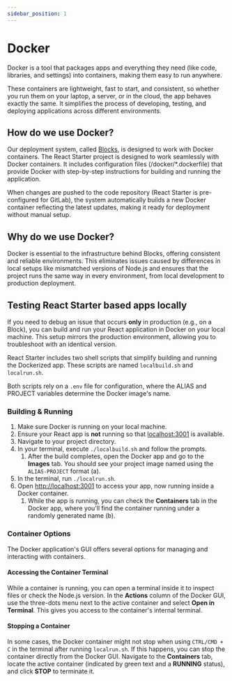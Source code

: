 ```yaml
---
sidebar_position: 1
---
```

# Docker

Docker is a tool that packages apps and everything they need (like code, libraries, and settings) into containers, making them easy to run anywhere.

These containers are lightweight, fast to start, and consistent, so whether you run them on your laptop, a server, or in the cloud, the app behaves exactly the same. It simplifies the process of developing, testing, and deploying applications across different environments.

## How do we use Docker?

Our deployment system, called [Blocks](https://www.contensis.com/community/blog/introducing-blocks-a-new-way-to-build-headless-websites), is designed to work with Docker containers. The React Starter project is designed to work seamlessly with Docker containers. It includes configuration files (/docker/*.dockerfile) that provide Docker with step-by-step instructions for building and running the application.

When changes are pushed to the code repository (React Starter is pre-configured for GitLab), the system automatically builds a new Docker container reflecting the latest updates, making it ready for deployment without manual setup.

## Why do we use Docker?

Docker is essential to the infrastructure behind Blocks, offering consistent and reliable environments. This eliminates issues caused by differences in local setups like mismatched versions of Node.js and ensures that the project runs the same way in every environment, from local development to production deployment.

## Testing React Starter based apps locally

If you need to debug an issue that occurs **only** in production (e.g., on a Block), you can build and run your React application in Docker on your local machine. This setup mirrors the production environment, allowing you to troubleshoot with an identical version.

React Starter includes two shell scripts that simplify building and running the Dockerized app. These scripts are named `localbuild.sh` and `localrun.sh`.

Both scripts rely on a `.env` file for configuration, where the ALIAS and PROJECT variables determine the Docker image's name.

### Building & Running

1. Make sure Docker is running on your local machine.
2. Ensure your React app is **not** running so that [localhost:3001](http://localhost:3001) is available.
3. Navigate to your project directory.
4. In your terminal, execute `./localbuild.sh` and follow the prompts.
    1. After the build completes, open the Docker app and go to the **Images** tab. You should see your project image named using the `ALIAS-PROJECT` format (a).
5. In the terminal, run `./localrun.sh`.
6. Open [http://localhost:3001](http://localhost:3001/) to access your app, now running inside a Docker container.
    1. While the app is running, you can check the **Containers** tab in the Docker app, where you'll find the container running under a randomly generated name (b).

### Container Options

The Docker application's GUI offers several options for managing and interacting with containers.

#### Accessing the Container Terminal

While a container is running, you can open a terminal inside it to inspect files or check the Node.js version. In the **Actions** column of the Docker GUI, use the three-dots menu next to the active container and select **Open in Terminal**. This gives you access to the container's internal terminal.

#### Stopping a Container

In some cases, the Docker container might not stop when using `CTRL/CMD + C` in the terminal after running `localrun.sh`. If this happens, you can stop the container directly from the Docker GUI. Navigate to the **Containers** tab, locate the active container (indicated by green text and a **RUNNING** status), and click **STOP** to terminate it.